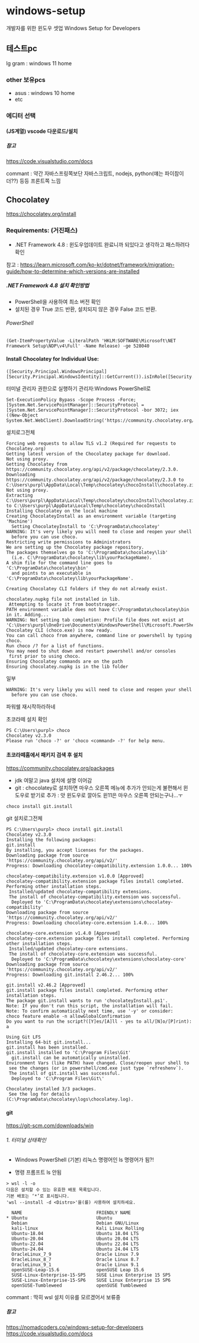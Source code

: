 # windows-setup
개발자를 위한 윈도우 셋업 Windows Setup for Developers

## 테스트pc
lg gram : windows 11 home
### other 보유pcs
- asus : windows 10 home
- etc

### 에디터 선택
#### (JS계열) vscode 다운로드/설치
##### 참고
https://code.visualstudio.com/docs

commant : 약간 자바스프링쪽보단 자바스크립트, nodejs, python(얘는 파이참이 더??) 등등 프론트쪽 느낌

## Chocolatey
https://chocolatey.org/install

### Requirements: (거진패스)

- .NET Framework 4.8 : 윈도우업데이트 완료니까 되있다고 생각하고 패스하려다 확인

참고 : https://learn.microsoft.com/ko-kr/dotnet/framework/migration-guide/how-to-determine-which-versions-are-installed

##### .NET Framework 4.8 설치 확인방법
- PowerShell을 사용하여 최소 버전 확인
- 설치된 경우 True 코드 반환, 설치되지 않은 경우 False 코드 반환.
###### PowerShell
```
(Get-ItemPropertyValue -LiteralPath 'HKLM:SOFTWARE\Microsoft\NET Framework Setup\NDP\v4\Full' -Name Release) -ge 528040
```

#### Install Chocolatey for Individual Use:
```
([Security.Principal.WindowsPrincipal][Security.Principal.WindowsIdentity]::GetCurrent()).isInRole([Security.Principal.WindowsBuiltinRole]::Administrator)
```
터미널 관리자 권한으로 실행하기 관리자:Windows PowerShell로 


```
Set-ExecutionPolicy Bypass -Scope Process -Force; [System.Net.ServicePointManager]::SecurityProtocol = [System.Net.ServicePointManager]::SecurityProtocol -bor 3072; iex ((New-Object System.Net.WebClient).DownloadString('https://community.chocolatey.org/install.ps1'))
```

설치로그전체
```
Forcing web requests to allow TLS v1.2 (Required for requests to Chocolatey.org)
Getting latest version of the Chocolatey package for download.
Not using proxy.
Getting Chocolatey from https://community.chocolatey.org/api/v2/package/chocolatey/2.3.0.
Downloading https://community.chocolatey.org/api/v2/package/chocolatey/2.3.0 to C:\Users\purpl\AppData\Local\Temp\chocolatey\chocoInstall\chocolatey.zip
Not using proxy.
Extracting C:\Users\purpl\AppData\Local\Temp\chocolatey\chocoInstall\chocolatey.zip to C:\Users\purpl\AppData\Local\Temp\chocolatey\chocoInstall
Installing Chocolatey on the local machine
Creating ChocolateyInstall as an environment variable (targeting 'Machine')
  Setting ChocolateyInstall to 'C:\ProgramData\chocolatey'
WARNING: It's very likely you will need to close and reopen your shell
  before you can use choco.
Restricting write permissions to Administrators
We are setting up the Chocolatey package repository.
The packages themselves go to 'C:\ProgramData\chocolatey\lib'
  (i.e. C:\ProgramData\chocolatey\lib\yourPackageName).
A shim file for the command line goes to 'C:\ProgramData\chocolatey\bin'
  and points to an executable in 'C:\ProgramData\chocolatey\lib\yourPackageName'.

Creating Chocolatey CLI folders if they do not already exist.

chocolatey.nupkg file not installed in lib.
 Attempting to locate it from bootstrapper.
PATH environment variable does not have C:\ProgramData\chocolatey\bin in it. Adding...
WARNING: Not setting tab completion: Profile file does not exist at 'C:\Users\purpl\OneDrive\Documents\WindowsPowerShell\Microsoft.PowerShell_profile.ps1'.
Chocolatey CLI (choco.exe) is now ready.
You can call choco from anywhere, command line or powershell by typing choco.
Run choco /? for a list of functions.
You may need to shut down and restart powershell and/or consoles
 first prior to using choco.
Ensuring Chocolatey commands are on the path
Ensuring chocolatey.nupkg is in the lib folder
```

일부
```
WARNING: It's very likely you will need to close and reopen your shell
  before you can use choco.
```
파워쉘 재시작하라하네

초코라떼 설치 확인
```
PS C:\Users\purpl> choco
Chocolatey v2.3.0
Please run 'choco -?' or 'choco <command> -?' for help menu.
```
#### 초코라떼홈에서 패키지 검색 후 설치
https://community.chocolatey.org/packages
- jdk
여말고 java 설치에 설명 이어감
- git : chocolatey로 설치하면 마우스 오른쪽 메뉴에 추가가 안되는게 불편해서 윈도우로 받기로
추가 : 앗 윈도우로 깔아도 윈11은 마우스 오른쪽 안되는구나...ㅜ


```
choco install git.install
```
git 설치로그전체
```
PS C:\Users\purpl> choco install git.install
Chocolatey v2.3.0
Installing the following packages:
git.install
By installing, you accept licenses for the packages.
Downloading package from source 'https://community.chocolatey.org/api/v2/'
Progress: Downloading chocolatey-compatibility.extension 1.0.0... 100%

chocolatey-compatibility.extension v1.0.0 [Approved]
chocolatey-compatibility.extension package files install completed. Performing other installation steps.
 Installed/updated chocolatey-compatibility extensions.
 The install of chocolatey-compatibility.extension was successful.
  Deployed to 'C:\ProgramData\chocolatey\extensions\chocolatey-compatibility'
Downloading package from source 'https://community.chocolatey.org/api/v2/'
Progress: Downloading chocolatey-core.extension 1.4.0... 100%

chocolatey-core.extension v1.4.0 [Approved]
chocolatey-core.extension package files install completed. Performing other installation steps.
 Installed/updated chocolatey-core extensions.
 The install of chocolatey-core.extension was successful.
  Deployed to 'C:\ProgramData\chocolatey\extensions\chocolatey-core'
Downloading package from source 'https://community.chocolatey.org/api/v2/'
Progress: Downloading git.install 2.46.2... 100%

git.install v2.46.2 [Approved]
git.install package files install completed. Performing other installation steps.
The package git.install wants to run 'chocolateyInstall.ps1'.
Note: If you don't run this script, the installation will fail.
Note: To confirm automatically next time, use '-y' or consider:
choco feature enable -n allowGlobalConfirmation
Do you want to run the script?([Y]es/[A]ll - yes to all/[N]o/[P]rint): a

Using Git LFS
Installing 64-bit git.install...
git.install has been installed.
git.install installed to 'C:\Program Files\Git'
  git.install can be automatically uninstalled.
Environment Vars (like PATH) have changed. Close/reopen your shell to
 see the changes (or in powershell/cmd.exe just type `refreshenv`).
 The install of git.install was successful.
  Deployed to 'C:\Program Files\Git\'

Chocolatey installed 3/3 packages.
 See the log for details (C:\ProgramData\chocolatey\logs\chocolatey.log).
```
#### git
https://git-scm.com/downloads/win

###### 1. 터미널 상태확인
- Windows PowerShell (기본)
리눅스 명령어인 ls 명령어가 됨?! 

- 명령 프롬프트
ls 안됨

```
> wsl -l -o
다음은 설치할 수 있는 유효한 배포 목록입니다.
기본 배포는 ‘*’로 표시됩니다.
'wsl --install -d <Distro>'을(를) 사용하여 설치하세요.

  NAME                            FRIENDLY NAME
* Ubuntu                          Ubuntu
  Debian                          Debian GNU/Linux
  kali-linux                      Kali Linux Rolling
  Ubuntu-18.04                    Ubuntu 18.04 LTS
  Ubuntu-20.04                    Ubuntu 20.04 LTS
  Ubuntu-22.04                    Ubuntu 22.04 LTS
  Ubuntu-24.04                    Ubuntu 24.04 LTS
  OracleLinux_7_9                 Oracle Linux 7.9
  OracleLinux_8_7                 Oracle Linux 8.7
  OracleLinux_9_1                 Oracle Linux 9.1
  openSUSE-Leap-15.6              openSUSE Leap 15.6
  SUSE-Linux-Enterprise-15-SP5    SUSE Linux Enterprise 15 SP5
  SUSE-Linux-Enterprise-15-SP6    SUSE Linux Enterprise 15 SP6
  openSUSE-Tumbleweed             openSUSE Tumbleweed
```

commant : 딱히 wsl 설치 이유를 모르겠어서 보류중

##### 참고
https://nomadcoders.co/windows-setup-for-developers
https://code.visualstudio.com/docs

